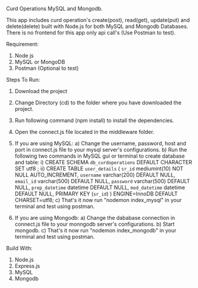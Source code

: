 Curd Operations MySQL and Mongodb.

This app includes curd operation's create(post), read(get), update(put) and delete(delete) built with Node.js for both MySQL and Mongodb Databases.
There is no frontend for this app only api call's (Use Postman to test).

Requirement: 
1. Node js
2. MySQL or MongoDB
3. Postman (Optional to test)

Steps To Run:
1. Download the project
2. Change Directory (cd) to the folder where you have downloaded the project.
3. Run following command (npm install) to install the dependencies.
4. Open the connect.js file located in the middleware folder.

5. If you are using MySQL:
    a) Change the username, password, host and port in connect.js file to your mysql server's configurations.
    b) Run the following two commands in MySQL gui or terminal to create database and table:
      i) CREATE SCHEMA `db_curdoperations` DEFAULT CHARACTER SET utf8 ;
      ii) CREATE TABLE `user_details` (
          `sr_id` mediumint(10) NOT NULL AUTO_INCREMENT,
          `username` varchar(200) DEFAULT NULL,
          `email_id` varchar(500) DEFAULT NULL,
          `password` varchar(500) DEFAULT NULL,
          `prep_datetime` datetime DEFAULT NULL,
          `mod_datetime` datetime DEFAULT NULL,
          PRIMARY KEY (`sr_id`)
        ) ENGINE=InnoDB DEFAULT CHARSET=utf8;
     c) That's it now run "nodemon index_mysql" in your terminal and test using postman.
        
6. If you are using Mongodb:
  a) Change the dababase connection in connect.js file to your monngodb server's configurations.
  b) Start mongodb.
  c) That's it now run "nodemon index_mongodb" in your terminal and test using postman.


Build With:
1. Node.js
2. Express.js
3. MySQL
4. Mongodb
